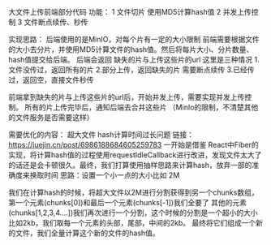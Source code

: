 大文件上传前端部分代码
功能：
1 文件切片 使用MD5计算hash值
2 并发上传控制
3 文件断点续传、秒传

实现思路：
后端使用的是MinIO，对每个片有一定的大小限制
前端需要根据文件的大小去分片，并使用MD5计算文件的hash值。然后将每片大小、分片数量、hash值提交给后端。
后端会返回 缺失的片与上传这些片的url 
这里是三种情况 1.文件没传过，返回所有的片 2.部分上传，返回缺失的片 需要断点续传 3.已经传过，返回空，直接文件秒传

前端拿到缺失的片与上传这些片的url后，开始并发上传，需要实现并发上传控制。
所有的片上传完毕后，通知后端去合并这些片 （MinIo的限制，不清楚其他的文件服务是否需要这样）

需要优化的内容：
超大文件 hash计算时间过长问题
链接：https://juejin.cn/post/6986188684605259783
一开始是借鉴 React中Fiber的实现，将计算hash值的过程使用requestIdleCallback进行改进，发现文件太大了的话还是会卡顿很久。最终，我们打算使用抽样思路来计算hash，放弃一部的准确度来换取时间
思路：设置一个小一点的大小比如 2M

我们在计算hash的时候，将超大文件以2M进行分割获得到另一个chunks数组，
第一个元素(chunks[0])和最后一个元素(chunks[-1])我们全要了
其他的元素(chunks[1,2,3,4....])我们再次进行一个分割，这个时候的分割是一个超小的大小比如2kb，我们取每一个元素的头部，尾部，中间的2kb。
最终将它们组成一个新的文件，我们全量计算这个新的文件的hash值。

